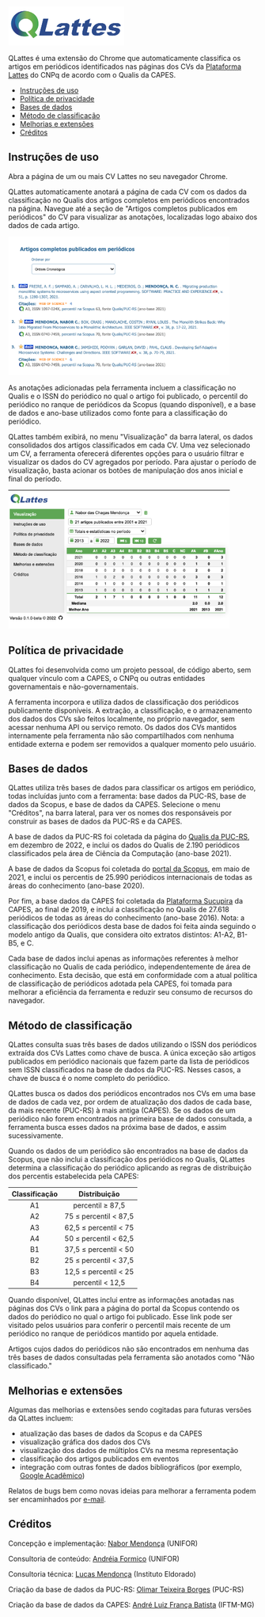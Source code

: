 ![QLattes Logo](/dist/html/qlattes-logo-trans.png)

QLattes é uma extensão do Chrome que automaticamente classifica os artigos em periódicos identificados nas páginas dos CVs da [Plataforma Lattes](https://lattes.cnpq.br/) do CNPq de acordo com o Qualis da CAPES.

<!--
<p align="left">
  <img src="./qlattes-annot-screenshot.png" height=280>
&nbsp; 
  <img src="./qlattes-stats-screenshot.png" height=280>
</p>
-->

* [Instruções de uso](#instruções-de-uso)
* [Política de privacidade](#política-de-privacidade)
* [Bases de dados](#bases-de-dados)
* [Método de classificação](#método-de-classificação)
* [Melhorias e extensões](#melhorias-e-extensões)
* [Créditos](#créditos)

## Instruções de uso

Abra a página de um ou mais CV Lattes no seu navegador Chrome.

QLattes automaticamente anotará a página de cada CV com os dados da classificação no Qualis dos artigos completos em periódicos encontrados na página. Navegue até a seção de "Artigos completos publicados em periódicos" do CV para visualizar as anotações, localizadas logo abaixo dos dados de cada artigo.

<img src="./qlattes-annot-screenshot.png" height=280>

As anotações adicionadas pela ferramenta incluem a classificação no Qualis e o ISSN do periódico no qual o artigo foi publicado, o percentil do periódico no ranque de periódicos da Scopus (quando disponível), e a base de dados e ano-base utilizados como fonte para a classificação do periódico.

QLattes também exibirá, no menu "Visualização" da barra lateral, os dados consolidados dos artigos classificados em cada CV. Uma vez selecionado um CV, a ferramenta oferecerá diferentes opções para o usuário filtrar e visualizar os dados do CV agregados por período. Para ajustar o período de visualização, basta acionar os botões de manipulação dos anos inicial e final do período.

<img src="./qlattes-stats-screenshot.png" height=280>

## Política de privacidade

QLattes foi desenvolvida como um projeto pessoal, de código aberto, sem qualquer vínculo com a CAPES, o CNPq ou outras entidades governamentais e não-governamentais.

A ferramenta incorpora e utiliza dados de classificação dos periódicos publicamente disponíveis. A extração, a classificação, e o armazenamento dos dados dos CVs são feitos localmente, no próprio navegador, sem acessar nenhuma API ou serviço remoto. Os dados dos CVs mantidos internamente pela ferramenta não são compartilhados com nenhuma entidade externa e podem ser removidos a qualquer momento pelo usuário.

## Bases de dados

QLattes utiliza três bases de dados para classificar os artigos em periódico, todas incluídas junto com a ferramenta: base dados da PUC-RS, base de dados da Scopus, e base de dados da CAPES. Selecione o menu "Créditos", na barra lateral, para ver os nomes dos responsáveis por construir as bases de dados da PUC-RS e da CAPES.

A base de dados da PUC-RS foi coletada da página do [Qualis da PUC-RS](https://ppgcc.github.io/discentesPPGCC/pt-BR/qualis/), em dezembro de 2022, e inclui os dados do Qualis de 2.190 periódicos classificados pela área de Ciência da Computação (ano-base 2021).

A base de dados da Scopus foi coletada do [portal da Scopus](https://www.scopus.com/sources.uri), em maio de 2021, e inclui os percentis de 25.990 periódicos internacionais de todas as áreas do conhecimento (ano-base 2020).

Por fim, a base dados da CAPES foi coletada da [Plataforma Sucupira](https://sucupira.capes.gov.br/sucupira/public/index.xhtml) da CAPES, ao final de 2019, e inclui a classificação no Qualis de 27.618 periódicos de todas as áreas do conhecimento (ano-base 2016).
Nota: a classificação dos periódicos desta base de dados foi feita ainda seguindo o modelo antigo da Qualis, que considera oito extratos distintos: A1-A2, B1-B5, e C.

Cada base de dados inclui apenas as informações referentes à melhor classificação no Qualis de cada periódico, independentemente de área de conhecimento. Esta decisão, que está em conformidade com a atual política de classificação de periódicos adotada pela CAPES, foi tomada para melhorar a eficiência da ferramenta e reduzir seu consumo de recursos do navegador.

## Método de classificação

QLattes consulta suas três bases de dados utilizando o ISSN dos periódicos extraída dos CVs Lattes como chave de busca. A única exceção são artigos publicados em periódico nacionais que fazem parte da lista de periódicos sem ISSN classificados na base de dados da PUC-RS. Nesses casos, a chave de busca é o nome completo do periódico.

QLattes busca os dados dos periódicos encontrados nos CVs em uma base de dados de cada vez, por ordem de atualização dos dados de cada base, da mais recente (PUC-RS) à mais antiga (CAPES). Se os dados de um periódico não forem encontrados na primeira base de dados consultada, a ferramenta busca esses dados na próxima base de dados, e assim sucessivamente.

Quando os dados de um periódico são encontrados na base de dados da Scopus, que não inclui a classificação dos periódicos no Qualis, QLattes determina a classificação do periódico aplicando as regras de distribuição dos percentis estabelecida pela CAPES:

| Classificação	| Distribuição |
| :---: | :---: | 
| A1	| percentil ≥ 87,5 |
| A2	|	75 ≤ percentil < 87,5 |
| A3	|	62,5 ≤ percentil < 75 |
| A4	|	50 ≤ percentil < 62,5 |
| B1	|	37,5 ≤ percentil < 50 |
| B2	|	25 ≤ percentil < 37,5 |
| B3	|	12,5 ≤ percentil < 25 |
| B4	|	percentil < 12,5 |

Quando disponível, QLattes inclui entre as informações anotadas nas páginas dos CVs o link para a página do portal da Scopus contendo os dados do periódico no qual o artigo foi publicado. Esse link pode ser visitado pelos usuários para conferir o percentil mais recente de um periódico no ranque de periódicos mantido por aquela entidade.

Artigos cujos dados do periódicos não são encontrados em nenhuma das três bases de dados consultadas pela ferramenta são anotados como "Não classificado."

## Melhorias e extensões

Algumas das melhorias e extensões sendo cogitadas para futuras versões da QLattes incluem:

* atualização das bases de dados da Scopus e da CAPES
* visualização gráfica dos dados dos CVs
* visualização dos dados de múltiplos CVs na mesma representação
* classificação dos artigos publicados em eventos
* integração com outras fontes de dados bibliográficos (por exemplo, [Google Acadêmico](https://scholar.google.com/))

Relatos de bugs bem como novas ideias para melhorar a ferramenta podem ser encaminhados por [e-mail](mailto:nabor.mendonca@gmail.com).

## Créditos

Concepção e implementação: [Nabor Mendonça](https://sites.google.com/site/nabormendonca/) (UNIFOR)

Consultoria de conteúdo: [Andréia Formico](https://sites.google.com/site/andreiaformico/) (UNIFOR)

Consultoria técnica: [Lucas Mendonça](mailto:lucas.mendonca16@gmail.com) (Instituto Eldorado)

Criação da base de dados da PUC-RS: [Olimar Teixeira Borges](https://github.com/olimarborges) (PUC-RS)

Criação da base de dados da CAPES: [André Luiz França Batista](mailto:andre.iftm@gmail.com) (IFTM-MG)



